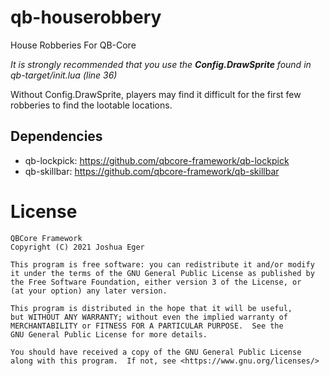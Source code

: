 # qb-houserobbery
House Robberies For QB-Core

_It is strongly recommended that you use the **Config.DrawSprite** found in qb-target/init.lua (line 36)_

Without Config.DrawSprite, players may find it difficult for the first few robberies to find the lootable locations.

## Dependencies
- qb-lockpick: https://github.com/qbcore-framework/qb-lockpick
- qb-skillbar: https://github.com/qbcore-framework/qb-skillbar

# License

    QBCore Framework
    Copyright (C) 2021 Joshua Eger

    This program is free software: you can redistribute it and/or modify
    it under the terms of the GNU General Public License as published by
    the Free Software Foundation, either version 3 of the License, or
    (at your option) any later version.

    This program is distributed in the hope that it will be useful,
    but WITHOUT ANY WARRANTY; without even the implied warranty of
    MERCHANTABILITY or FITNESS FOR A PARTICULAR PURPOSE.  See the
    GNU General Public License for more details.

    You should have received a copy of the GNU General Public License
    along with this program.  If not, see <https://www.gnu.org/licenses/>
